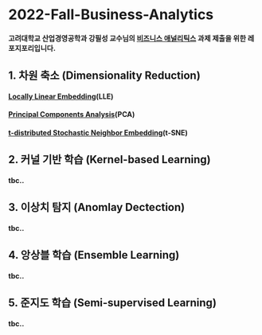 # 2022-Fall-Business-Analytics

#### 고려대학교 산업경영공학과 강필성 교수님의 [비즈니스 애널리틱스](https://github.com/pilsung-kang/Business-Analytics-IME654-) 과제 제출을 위한 레포지포리입니다.

## 1. 차원 축소 (Dimensionality Reduction)
#### [Locally Linear Embedding](https://github.com/pppanghyun/2022-Fall-Business-Analytics/blob/main/1_Dimensionality_Reduction/Locally%20Linear%20Embedding(LLE).ipynb)(LLE)
#### [Principal Components Analysis](https://github.com/pppanghyun/2022-Fall-Business-Analytics/blob/main/1_Dimensionality_Reduction/Principal%20Components%20Analysis(PCA).ipynb)(PCA)
#### [t-distributed Stochastic Neighbor Embedding](https://github.com/pppanghyun/2022-Fall-Business-Analytics/blob/main/1_Dimensionality_Reduction/t-SNE(t-distributed%20Stochastic%20Neighbor%20Embedding).ipynb)(t-SNE)
## 2. 커널 기반 학습 (Kernel-based Learning)
#### tbc..
## 3. 이상치 탐지 (Anomlay Dectection)
#### tbc..
## 4. 앙상블 학습 (Ensemble Learning)
#### tbc..
## 5. 준지도 학습 (Semi-supervised Learning)
#### tbc..
